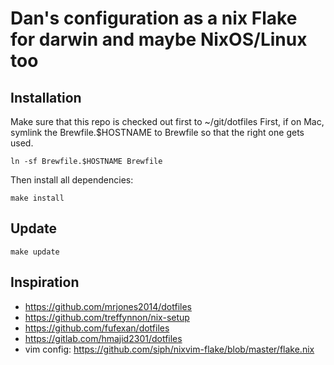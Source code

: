 # Dan's configuration as a nix Flake for darwin and maybe NixOS/Linux too

## Installation
Make sure that this repo is checked out first to ~/git/dotfiles
First, if on Mac, symlink the Brewfile.$HOSTNAME to Brewfile so that the
right one gets used.

`ln -sf Brewfile.$HOSTNAME Brewfile`

Then install all dependencies:
```
make install
```

## Update
```
make update
```

## Inspiration
* https://github.com/mrjones2014/dotfiles
* https://github.com/treffynnon/nix-setup
* https://github.com/fufexan/dotfiles
* https://gitlab.com/hmajid2301/dotfiles
* vim config: https://github.com/siph/nixvim-flake/blob/master/flake.nix
